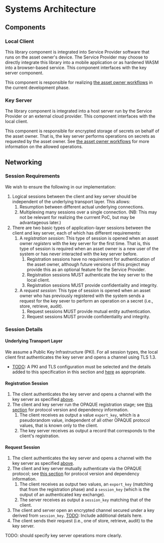 # Systems Architecture

## Components

### Local Client 
This library component is integrated into Service Provider software that runs on the asset owner's device. The Service Provider may choose to directly integrate this library into a mobile application or as hardened WASM into a browser-based service. This component interfaces with the key server component. 

This component is responsible for realizing [the asset owner workflows](current-development-phase.md#workflows) in the current development phase.

### Key Server
The library component is integrated into a host server run by the Service Provider or an external cloud provider. This component interfaces with the local client.

This component is responsible for encrypted storage of secrets on behalf of the asset owner. That is, the key server performs operations on secrets as requested by the asset owner. See [the asset owner workflows](current-development-phase.md#workflows) for more information on the allowed operations. 

## Networking
### Session Requirements
We wish to ensure the following in our implementation:
1. Logical sessions between the client and key server should be independent of the underlying transport layer. This allows:
    1. Resumption between different actual underlying connections.
    1. Multiplexing many sessions over a single connection. (NB: This may not be relevant for realizing the currrent PoC, but may be advantageous later.)
1. There are two basic types of application-layer sessions between the client and key server, each of which has different requirements:
    1. A _registration session_: This type of session is opened when an asset owner _registers_ with the key server for the first time. That is, this type of session is required when an asset owner is a new user of the system or has never interacted with the key server before.
        1. Registration sessions have no requirement for authentication of the asset owner, although future versions of this project may provide this as an optional feature for the Service Provider.
        1. Registration sessions MUST authenticate the key server to the local client.
        1. Registration sessions MUST provide confidentiality and integrity.
    1. A _request session_: This type of session is opened when an asset owner who has previously registered with the system sends a request for the key sever to perform an operation on a secret (i.e., store, retrieve, audit).
        1. Request sessions MUST provide mutual entity authentication.
        1. Request sessions MUST provide confidentiality and integrity.

### Session Details
#### Underlying Transport Layer
We assume a Public Key Infrastructure (PKI). For all session types, the local client first authenticates the key server and opens a channel using TLS 1.3.
  - [TODO](https://github.com/boltlabs-inc/key-mgmt-spec/issues/22): A PKI and TLS configuration must be selected and the details added to this specification in this section and [here](current-development-phase.md#cryptographic-protocol-and-implementation-dependencies) as appropriate.

#### Registration Session

1. The client authenticates the key server and opens a channel with the key server as specified [above](#underlying_transport_layer).
1. The client and key server run the OPAQUE registration stage; see [this section](current-development-phase.md#cryptographic-protocol-and-implementation-dependencies) for protocol version and dependency information.
    1. The client receives as output a value `export_key`, which is a pseudorandom value, independent of all other OPAQUE protocol values, that is known only to the client.
    1. The key server receives as output a record that corresponds to the client's registration.

#### Request Session

1. The client authenticates the key server and opens a channel with the key server as specified [above](#underlying_transport_layer).
1. The client and key server mutually authenticate via the OPAQUE protocol; see [this section](current-development-phase.md#cryptographic-protocol-and-implementation-dependencies) for protocol version and dependency information.
    1. The client receives as output two values, an `export_key` (matching that from the registration phase) and a `session_key` (which is the output of an authenticated key exchange).
    1. The server receives as output a `session_key` matching that of the client.
1. The client and server open an encrypted channel secured under a key derived from `session_key`. [TODO](https://github.com/boltlabs-inc/key-mgmt-spec/issues/29): Include additional details here.
1. The client sends their request (i.e., one of store, retrieve, audit) to the key server.

TODO: should specify key server operations more clearly.

